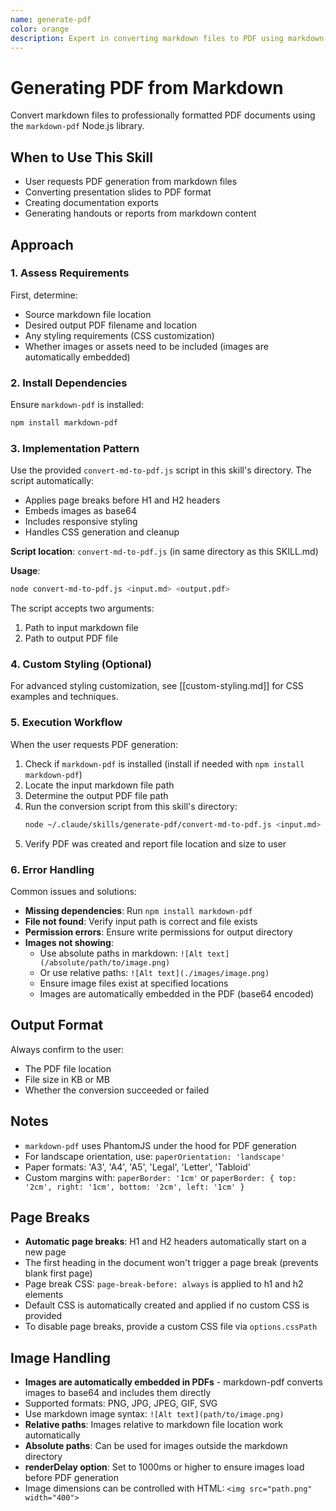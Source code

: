 ```yaml
---
name: generate-pdf
color: orange
description: Expert in converting markdown files to PDF using markdown-pdf Node.js library. Use this skill when the user wants to generate a PDF from markdown content, create presentation handouts, or export documentation. Handles markdown-to-PDF conversion with proper formatting and styling.
---
```


# Generating PDF from Markdown

Convert markdown files to professionally formatted PDF documents using the `markdown-pdf` Node.js library.

## When to Use This Skill

- User requests PDF generation from markdown files
- Converting presentation slides to PDF format
- Creating documentation exports
- Generating handouts or reports from markdown content

## Approach

### 1. Assess Requirements

First, determine:

- Source markdown file location
- Desired output PDF filename and location
- Any styling requirements (CSS customization)
- Whether images or assets need to be included (images are automatically embedded)

### 2. Install Dependencies

Ensure `markdown-pdf` is installed:

```bash
npm install markdown-pdf
```

### 3. Implementation Pattern

Use the provided `convert-md-to-pdf.js` script in this skill's directory. The script automatically:
- Applies page breaks before H1 and H2 headers
- Embeds images as base64
- Includes responsive styling
- Handles CSS generation and cleanup

**Script location**: `convert-md-to-pdf.js` (in same directory as this SKILL.md)

**Usage**:
```bash
node convert-md-to-pdf.js <input.md> <output.pdf>
```

The script accepts two arguments:
1. Path to input markdown file
2. Path to output PDF file

### 4. Custom Styling (Optional)

For advanced styling customization, see [[custom-styling.md]] for CSS examples and techniques.

### 5. Execution Workflow

When the user requests PDF generation:

1. Check if `markdown-pdf` is installed (install if needed with `npm install markdown-pdf`)
2. Locate the input markdown file path
3. Determine the output PDF file path
4. Run the conversion script from this skill's directory:
   ```bash
   node ~/.claude/skills/generate-pdf/convert-md-to-pdf.js <input.md> <output.pdf>
   ```
5. Verify PDF was created and report file location and size to user

### 6. Error Handling

Common issues and solutions:

- **Missing dependencies**: Run `npm install markdown-pdf`
- **File not found**: Verify input path is correct and file exists
- **Permission errors**: Ensure write permissions for output directory
- **Images not showing**:
  - Use absolute paths in markdown: `![Alt text](/absolute/path/to/image.png)`
  - Or use relative paths: `![Alt text](./images/image.png)`
  - Ensure image files exist at specified locations
  - Images are automatically embedded in the PDF (base64 encoded)

## Output Format

Always confirm to the user:

- The PDF file location
- File size in KB or MB
- Whether the conversion succeeded or failed

## Notes

- `markdown-pdf` uses PhantomJS under the hood for PDF generation
- For landscape orientation, use: `paperOrientation: 'landscape'`
- Paper formats: 'A3', 'A4', 'A5', 'Legal', 'Letter', 'Tabloid'
- Custom margins with: `paperBorder: '1cm'` or `paperBorder: { top: '2cm', right: '1cm', bottom: '2cm', left: '1cm' }`

## Page Breaks

- **Automatic page breaks**: H1 and H2 headers automatically start on a new page
- The first heading in the document won't trigger a page break (prevents blank first page)
- Page break CSS: `page-break-before: always` is applied to h1 and h2 elements
- Default CSS is automatically created and applied if no custom CSS is provided
- To disable page breaks, provide a custom CSS file via `options.cssPath`

## Image Handling

- **Images are automatically embedded in PDFs** - markdown-pdf converts images to base64 and includes them directly
- Supported formats: PNG, JPG, JPEG, GIF, SVG
- Use markdown image syntax: `![Alt text](path/to/image.png)`
- **Relative paths**: Images relative to markdown file location work automatically
- **Absolute paths**: Can be used for images outside the markdown directory
- **renderDelay option**: Set to 1000ms or higher to ensure images load before PDF generation
- Image dimensions can be controlled with HTML: `<img src="path.png" width="400">`
